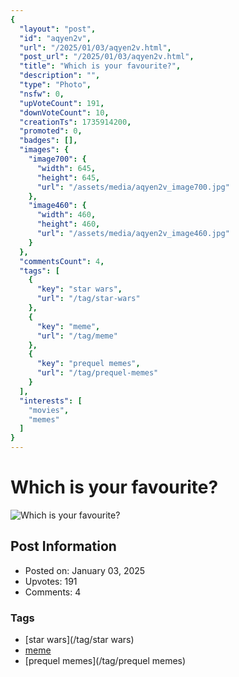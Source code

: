 ```yaml
---
{
  "layout": "post",
  "id": "aqyen2v",
  "url": "/2025/01/03/aqyen2v.html",
  "post_url": "/2025/01/03/aqyen2v.html",
  "title": "Which is your favourite?",
  "description": "",
  "type": "Photo",
  "nsfw": 0,
  "upVoteCount": 191,
  "downVoteCount": 10,
  "creationTs": 1735914200,
  "promoted": 0,
  "badges": [],
  "images": {
    "image700": {
      "width": 645,
      "height": 645,
      "url": "/assets/media/aqyen2v_image700.jpg"
    },
    "image460": {
      "width": 460,
      "height": 460,
      "url": "/assets/media/aqyen2v_image460.jpg"
    }
  },
  "commentsCount": 4,
  "tags": [
    {
      "key": "star wars",
      "url": "/tag/star-wars"
    },
    {
      "key": "meme",
      "url": "/tag/meme"
    },
    {
      "key": "prequel memes",
      "url": "/tag/prequel-memes"
    }
  ],
  "interests": [
    "movies",
    "memes"
  ]
}
---
```


# Which is your favourite?

![Which is your favourite?](/assets/media/aqyen2v_image700.jpg)

## Post Information

- Posted on: January 03, 2025
- Upvotes: 191
- Comments: 4

### Tags

- [star wars](/tag/star wars)
- [meme](/tag/meme)
- [prequel memes](/tag/prequel memes)
